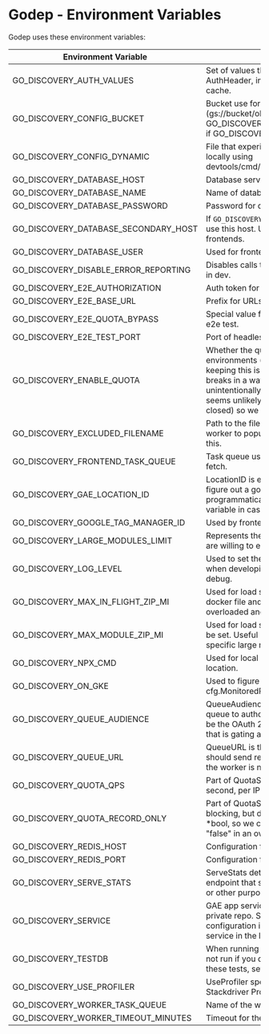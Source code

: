 # Godep - Environment Variables

Godep uses these environment variables:

| Environment Variable                 | Description                                                                                                                                                                                                                                                                                                                        |
| ------------------------------------ | ---------------------------------------------------------------------------------------------------------------------------------------------------------------------------------------------------------------------------------------------------------------------------------------------------------------------------------- |
| GO_DISCOVERY_AUTH_VALUES             | Set of values that could be set on the AuthHeader, in order to bypass checks by the cache.                                                                                                                                                                                                                                         |
| GO_DISCOVERY_CONFIG_BUCKET           | Bucket use for dynamic configuration (gs://bucket/object) GO_DISCOVERY_CONFIG_DYNAMIC must be set if GO_DISCOVERY_CONFIG_BUCKET is set.                                                                                                                                                                                            |
| GO_DISCOVERY_CONFIG_DYNAMIC          | File that experiments are read from. Can be set locally using devtools/cmd/create_experiment_config/main.go.                                                                                                                                                                                                                       |
| GO_DISCOVERY_DATABASE_HOST           | Database server hostname.                                                                                                                                                                                                                                                                                                          |
| GO_DISCOVERY_DATABASE_NAME           | Name of database within the server.                                                                                                                                                                                                                                                                                                |
| GO_DISCOVERY_DATABASE_PASSWORD       | Password for database.                                                                                                                                                                                                                                                                                                             |
| GO_DISCOVERY_DATABASE_SECONDARY_HOST | If `GO_DISCOVERY_DATABASE_HOST` is unreachable, use this host. Used only by prod and beta frontends.                                                                                                                                                                                                                               |
| GO_DISCOVERY_DATABASE_USER           | Used for frontend, worker and scripts.                                                                                                                                                                                                                                                                                             |
| GO_DISCOVERY_DISABLE_ERROR_REPORTING | Disables calls to GCP errorreporting API. Set only in dev.                                                                                                                                                                                                                                                                         |
| GO_DISCOVERY_E2E_AUTHORIZATION       | Auth token for e2e tests.                                                                                                                                                                                                                                                                                                          |
| GO_DISCOVERY_E2E_BASE_URL            | Prefix for URLs in e2e tests.                                                                                                                                                                                                                                                                                                      |
| GO_DISCOVERY_E2E_QUOTA_BYPASS        | Special value for bypassing quota limitations in e2e test.                                                                                                                                                                                                                                                                         |
| GO_DISCOVERY_E2E_TEST_PORT           | Port of headless browser in e2e test.                                                                                                                                                                                                                                                                                              |
| GO_DISCOVERY_ENABLE_QUOTA            | Whether the quota check is enabled. Set in all environments (except exp). The motivation for keeping this is that if the quota system somehow breaks in a way that restricts a lot of traffic unintentionally, we could quickly disable it. That seems unlikely (the quota system fails open, not closed) so we could remove this. |
| GO_DISCOVERY_EXCLUDED_FILENAME       | Path to the file of excluded prefixes. Read by the worker to populate the DB. We could hardcode this.                                                                                                                                                                                                                              |
| GO_DISCOVERY_FRONTEND_TASK_QUEUE     | Task queue used by frontend service for frontend fetch.                                                                                                                                                                                                                                                                            |
| GO_DISCOVERY_GAE_LOCATION_ID         | LocationID is essentially hard-coded until we figure out a good way to determine it programmatically, but we check an environment variable in case it needs to be overridden.                                                                                                                                                      |
| GO_DISCOVERY_GOOGLE_TAG_MANAGER_ID   | Used by frontend templates to send data to GTM.                                                                                                                                                                                                                                                                                    |
| GO_DISCOVERY_LARGE_MODULES_LIMIT     | Represents the number of large modules that we are willing to enqueue at a given time.                                                                                                                                                                                                                                             |
| GO_DISCOVERY_LOG_LEVEL               | Used to set the log level output from servers when developing to reduce noise. Defaults to debug.                                                                                                                                                                                                                                  |
| GO_DISCOVERY_MAX_IN_FLIGHT_ZIP_MI    | Used for load shedding. Hardcoded in worker docker file and prevents workers from getting overloaded and crashing.                                                                                                                                                                                                                 |
| GO_DISCOVERY_MAX_MODULE_ZIP_MI       | Used for load shedding - doesn’t seem to ever be set. Useful if worker is always dying on a specific large module. Set to stop this module.                                                                                                                                                                                        |
| GO_DISCOVERY_NPX_CMD                 | Used for local development to set npx command location.                                                                                                                                                                                                                                                                            |
| GO_DISCOVERY_ON_GKE                  | Used to figure out what to set for cfg.MonitoredResource.                                                                                                                                                                                                                                                                          |
| GO_DISCOVERY_QUEUE_AUDIENCE          | QueueAudience is used to allow the Cloud Tasks queue to authorize itself to the worker. It should be the OAuth 2.0 client ID associated with the IAP that is gating access to the worker.                                                                                                                                          |
| GO_DISCOVERY_QUEUE_URL               | QueueURL is the URL that the Cloud Tasks queue should send requests to. It should be used when the worker is not on AppEngine.                                                                                                                                                                                                     |
| GO_DISCOVERY_QUOTA_QPS               | Part of QuotaSettings -- allowed queries per second, per IP block.                                                                                                                                                                                                                                                                 |
| GO_DISCOVERY_QUOTA_RECORD_ONLY       | Part of QuotaSettings -- Record data about blocking, but do not actually block. This is a \*bool, so we can distinguish "not present" from "false" in an override.                                                                                                                                                                 |
| GO_DISCOVERY_REDIS_HOST              | Configuration for redis page cache.                                                                                                                                                                                                                                                                                                |
| GO_DISCOVERY_REDIS_PORT              | Configuration for redis page cache.                                                                                                                                                                                                                                                                                                |
| GO_DISCOVERY_SERVE_STATS             | ServeStats determines whether the server has an endpoint that serves statistics for benchmarking or other purposes.                                                                                                                                                                                                                |
| GO_DISCOVERY_SERVICE                 | GAE app service ID. Used for Kubernetes in the private repo. Set in run_local in queue configuration in private repo. Used to identify service in the logs.                                                                                                                                                                        |
| GO_DISCOVERY_TESTDB                  | When running `go test ./...`, database tests will not run if you don't have postgres running. To run these tests, set `GO_DISCOVERY_TESTDB=true`.                                                                                                                                                                                  |
| GO_DISCOVERY_USE_PROFILER            | UseProfiler specifies whether to enable Stackdriver Profiler.                                                                                                                                                                                                                                                                      |
| GO_DISCOVERY_WORKER_TASK_QUEUE       | Name of the worker task queue.                                                                                                                                                                                                                                                                                                     |
| GO_DISCOVERY_WORKER_TIMEOUT_MINUTES  | Timeout for the worker source client.                                                                                                                                                                                                                                                                                              |
